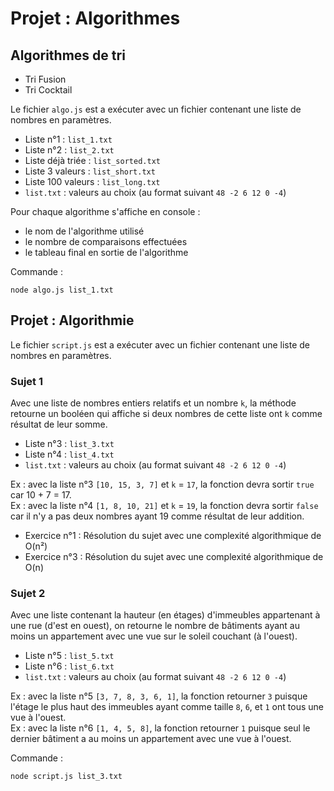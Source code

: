 # Projet : Algorithmes

## Algorithmes de tri

* Tri Fusion
* Tri Cocktail
<!-- * Tri -->

Le fichier `algo.js` est a exécuter avec un fichier contenant une liste de nombres en paramètres.

* Liste n°1 : `list_1.txt`
* Liste n°2 : `list_2.txt`
* Liste déjà triée : `list_sorted.txt`
* Liste 3 valeurs : `list_short.txt`
* Liste 100 valeurs : `list_long.txt`
* `list.txt` : valeurs au choix (au format suivant `48 -2 6 12 0 -4`)

Pour chaque algorithme s'affiche en console :
* le nom de l'algorithme utilisé
* le nombre de comparaisons effectuées
* le tableau final en sortie de l'algorithme

Commande :
```
node algo.js list_1.txt
```

## Projet : Algorithmie

Le fichier `script.js` est a exécuter avec un fichier contenant une liste de nombres en paramètres.

### Sujet 1

Avec une liste de nombres entiers relatifs et un nombre `k`, la méthode retourne un booléen qui affiche si deux nombres de cette liste ont `k` comme résultat de leur somme.

* Liste n°3 : `list_3.txt`
* Liste n°4 : `list_4.txt`
* `list.txt` : valeurs au choix (au format suivant `48 -2 6 12 0 -4`)

Ex : avec la liste n°3 `[10, 15, 3, 7]` et `k` = `17`, la fonction devra sortir `true` car 10 + 7 = 17.<br>
Ex : avec la liste n°4 `[1, 8, 10, 21]` et `k` = `19`, la fonction devra sortir `false` car il n'y a pas deux nombres ayant 19 comme résultat de leur addition.

* Exercice n°1 : Résolution du sujet avec une complexité algorithmique de O(n²)
* Exercice n°3 : Résolution du sujet avec une complexité algorithmique de O(n)
<!-- * Exercice 5 : Résolution du sujet en ne faisant qu'un seul passage sur la liste -->

### Sujet 2

Avec une liste contenant la hauteur (en étages) d'immeubles appartenant à une rue (d'est en ouest), on retourne le nombre de bâtiments ayant au moins un appartement avec une vue sur le soleil couchant (à l'ouest).

* Liste n°5 : `list_5.txt`
* Liste n°6 : `list_6.txt`
* `list.txt` : valeurs au choix (au format suivant `48 -2 6 12 0 -4`)

Ex : avec la liste n°5 `[3, 7, 8, 3, 6, 1]`, la fonction retourner `3` puisque l'étage le plus haut des immeubles ayant comme taille `8`, `6`, et `1` ont tous une vue à l'ouest.<br>
Ex : avec la liste n°6 `[1, 4, 5, 8]`, la fonction retourner `1` puisque seul le dernier bâtiment a au moins un appartement avec une vue à l'ouest.

<!-- * Exercice n°2 : Résolution du sujet avec une complexité algorithmique de O(n²) -->
<!-- * Exercice n°4 : Résolution du sujet avec une complexité algorithmique de O(n) -->
<!-- * Exercice 6 : Résolution du sujet en ne faisant qu'un seul passage sur la liste -->

Commande :
```
node script.js list_3.txt
```